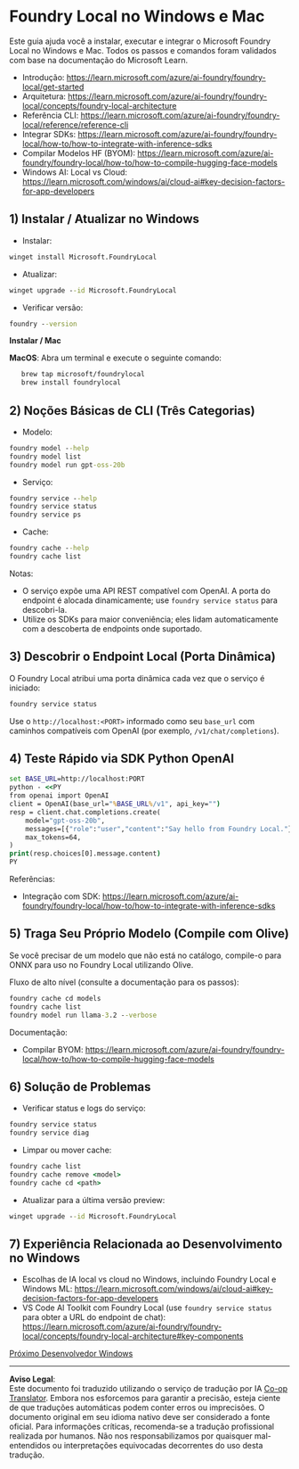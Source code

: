 <!--
CO_OP_TRANSLATOR_METADATA:
{
  "original_hash": "ba4a0e432e3b6bfed9026383b0b56cf4",
  "translation_date": "2025-10-02T12:36:56+00:00",
  "source_file": "Module07/foundrylocal.md",
  "language_code": "br"
}
-->
# Foundry Local no Windows e Mac

Este guia ajuda você a instalar, executar e integrar o Microsoft Foundry Local no Windows e Mac. Todos os passos e comandos foram validados com base na documentação do Microsoft Learn.

- Introdução: https://learn.microsoft.com/azure/ai-foundry/foundry-local/get-started
- Arquitetura: https://learn.microsoft.com/azure/ai-foundry/foundry-local/concepts/foundry-local-architecture
- Referência CLI: https://learn.microsoft.com/azure/ai-foundry/foundry-local/reference/reference-cli
- Integrar SDKs: https://learn.microsoft.com/azure/ai-foundry/foundry-local/how-to/how-to-integrate-with-inference-sdks
- Compilar Modelos HF (BYOM): https://learn.microsoft.com/azure/ai-foundry/foundry-local/how-to/how-to-compile-hugging-face-models
- Windows AI: Local vs Cloud: https://learn.microsoft.com/windows/ai/cloud-ai#key-decision-factors-for-app-developers

## 1) Instalar / Atualizar no Windows

- Instalar:
```cmd
winget install Microsoft.FoundryLocal
```
- Atualizar:
```cmd
winget upgrade --id Microsoft.FoundryLocal
```
- Verificar versão:
```cmd
foundry --version
```
     
**Instalar / Mac**

**MacOS**: 
Abra um terminal e execute o seguinte comando:
```bash
   brew tap microsoft/foundrylocal
   brew install foundrylocal
```

## 2) Noções Básicas de CLI (Três Categorias)

- Modelo:
```cmd
foundry model --help
foundry model list
foundry model run gpt-oss-20b
```
- Serviço:
```cmd
foundry service --help
foundry service status
foundry service ps
```
- Cache:
```cmd
foundry cache --help
foundry cache list
```

Notas:
- O serviço expõe uma API REST compatível com OpenAI. A porta do endpoint é alocada dinamicamente; use `foundry service status` para descobri-la.
- Utilize os SDKs para maior conveniência; eles lidam automaticamente com a descoberta de endpoints onde suportado.

## 3) Descobrir o Endpoint Local (Porta Dinâmica)

O Foundry Local atribui uma porta dinâmica cada vez que o serviço é iniciado:
```cmd
foundry service status
```
Use o `http://localhost:<PORT>` informado como seu `base_url` com caminhos compatíveis com OpenAI (por exemplo, `/v1/chat/completions`).

## 4) Teste Rápido via SDK Python OpenAI

```cmd
set BASE_URL=http://localhost:PORT
python - <<PY
from openai import OpenAI
client = OpenAI(base_url="%BASE_URL%/v1", api_key="")
resp = client.chat.completions.create(
    model="gpt-oss-20b",
    messages=[{"role":"user","content":"Say hello from Foundry Local."}],
    max_tokens=64,
)
print(resp.choices[0].message.content)
PY
```
Referências:
- Integração com SDK: https://learn.microsoft.com/azure/ai-foundry/foundry-local/how-to/how-to-integrate-with-inference-sdks

## 5) Traga Seu Próprio Modelo (Compile com Olive)

Se você precisar de um modelo que não está no catálogo, compile-o para ONNX para uso no Foundry Local utilizando Olive.

Fluxo de alto nível (consulte a documentação para os passos):
```cmd
foundry cache cd models
foundry cache list
foundry model run llama-3.2 --verbose
```
Documentação:
- Compilar BYOM: https://learn.microsoft.com/azure/ai-foundry/foundry-local/how-to/how-to-compile-hugging-face-models

## 6) Solução de Problemas

- Verificar status e logs do serviço:
```cmd
foundry service status
foundry service diag
```
- Limpar ou mover cache:
```cmd
foundry cache list
foundry cache remove <model>
foundry cache cd <path>
```
- Atualizar para a última versão preview:
```cmd
winget upgrade --id Microsoft.FoundryLocal
```

## 7) Experiência Relacionada ao Desenvolvimento no Windows

- Escolhas de IA local vs cloud no Windows, incluindo Foundry Local e Windows ML:
  https://learn.microsoft.com/windows/ai/cloud-ai#key-decision-factors-for-app-developers
- VS Code AI Toolkit com Foundry Local (use `foundry service status` para obter a URL do endpoint de chat):
  https://learn.microsoft.com/azure/ai-foundry/foundry-local/concepts/foundry-local-architecture#key-components

[Próximo Desenvolvedor Windows](./windowdeveloper.md)

---

**Aviso Legal**:  
Este documento foi traduzido utilizando o serviço de tradução por IA [Co-op Translator](https://github.com/Azure/co-op-translator). Embora nos esforcemos para garantir a precisão, esteja ciente de que traduções automáticas podem conter erros ou imprecisões. O documento original em seu idioma nativo deve ser considerado a fonte oficial. Para informações críticas, recomenda-se a tradução profissional realizada por humanos. Não nos responsabilizamos por quaisquer mal-entendidos ou interpretações equivocadas decorrentes do uso desta tradução.